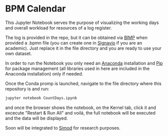 # BPM Calendar

This Jupyter Notebook serves the purpose of visualizing the working days and overall workload for resources of a log register.

The log is provided in the repo, but it can be obtained via [BIMP](http://bimp.cs.ut.ee/) when provided a .bpmn file (you can
create one in [Signavio](https://www.signavio.com/) if you are an academic). Just replace it in the file directory and you are
ready to use your own dataset.

In order to run the Notebook you only need an [Anaconda](https://www.anaconda.com/distribution/) installation and [Pip](https://pypi.org/project/pip/) for
package management (all libraries used in here are included in the Anaconda installation) only if needed.

Once the Conda promp is launched, navigate to the file directory where this repository is and run:
```bash
jupyter notebook CountDays.ipynb
```
and once the browser shows the notebook, on the Kernel tab, click it and excecute "Restart & Run All" and voilá,
the full notebook will be executed and the data will be displayed.

Soon will be integrated to [Simod](https://github.com/AndreRdz7/Simod) for research purposes.
